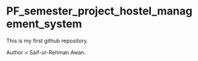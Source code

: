 # PF_semester_project_hostel_management_system

This is my first github repository.

Author = Saif-ur-Rehman Awan.
